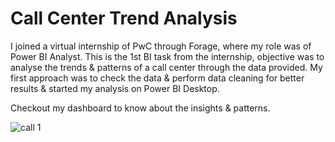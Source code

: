 
# Call Center Trend Analysis

I joined a virtual internship of PwC through Forage, where my role was of Power BI Analyst.
This is the 1st BI task from the internship, objective was to analyse the trends & patterns of a call center through the data provided.
My first approach was to check the data & perform data cleaning for better results & started my analysis on Power BI Desktop.

Checkout my dashboard to know about the insights & patterns.

![call  1](https://github.com/user-attachments/assets/7fe88ce7-f726-4677-9450-abb41c6d72a4)

